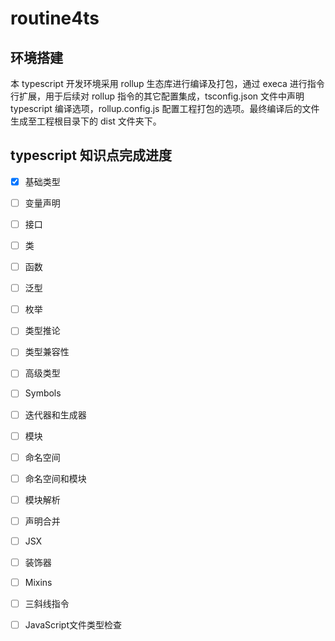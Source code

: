 # routine4ts

## 环境搭建

本 typescript 开发环境采用 rollup 生态库进行编译及打包，通过 execa 进行指令行扩展，用于后续对 rollup 指令的其它配置集成，tsconfig.json 文件中声明 typescript 编译选项，rollup.config.js 配置工程打包的选项。最终编译后的文件生成至工程根目录下的 dist 文件夹下。

## typescript 知识点完成进度

- [x] 基础类型

- [ ] 变量声明

- [ ] 接口

- [ ] 类

- [ ] 函数

- [ ] 泛型

- [ ] 枚举

- [ ] 类型推论

- [ ] 类型兼容性

- [ ] 高级类型

- [ ] Symbols

- [ ] 迭代器和生成器

- [ ] 模块

- [ ] 命名空间

- [ ] 命名空间和模块

- [ ] 模块解析

- [ ] 声明合并

- [ ] JSX

- [ ] 装饰器

- [ ] Mixins

- [ ] 三斜线指令

- [ ] JavaScript文件类型检查



